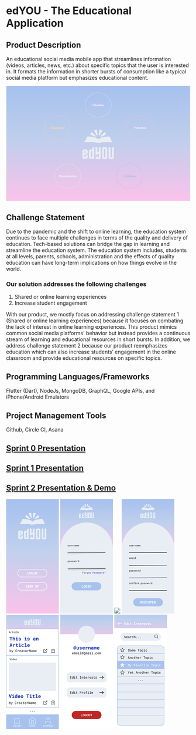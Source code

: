 # edYOU - The Educational Application

## Product Description 

An educational social media mobile app that streamlines information (videos, articles, news, etc.) about specific topics that the user is interested in. It formats the information in shorter bursts of consumption like a typical social media platform but emphasizes educational content.

<p align="center">
  <img 
    src="/wireframes/Header.png"
  >
</p>

## Challenge Statement
 
Due to the pandemic and the shift to online learning, the education system continues to face multiple challenges in terms of the quality and delivery of education. Tech-based solutions can bridge the gap in learning and streamline the education system. The education system includes, students at all levels, parents, schools, administration and the effects of quality education can have long-term implications on how things evolve in the world.

### Our solution addresses the following challenges

1. Shared or online learning experiences 
2. Increase student engagement

With our product, we mostly focus on addressing challenge statement 1 (Shared or online learning experiences) because it focuses on combating the lack of interest in online learning experiences. This product mimics common social media platforms' behavior but instead provides a continuous stream of learning and educational resources in short bursts. In addition, we address challenge statement 2 because our product reemphasizes education which can also increase students’ engagement in the online classroom and provide educational resources on specific topics.

## Programming Languages/Frameworks

Flutter (Dart), NodeJs, MongoDB, GraphQL, Google APIs, and iPhone/Android Emulators

## Project Management Tools

Github, Circle CI, Asana

## [Sprint 0 Presentation](https://youtu.be/SXnvakehMOw)
## [Sprint 1 Presentation](https://youtu.be/euD2k7JsRis)
## [Sprint 2 Presentation & Demo](https://youtu.be/07hM9DYSllw)

<p float="left">
  <img src="/wireframes/welcomepage.png" />
  <img src="/wireframes/loginpage.png" /> 
  <img src="/wireframes/forgetpasswordpage.png" />
  <img src="/wireframes/registrationpage.png" />
  <img src="/wireframes/homepage.png" /> 
  <img src="/wireframes/profilepage.png" />
  <img src="/wireframes/editinterestspage.png" />
</p>


